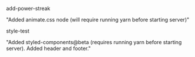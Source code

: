 add-power-streak

"Added animate.css node (will require running yarn before starting server)"

style-test

"Added styled-components@beta (requires running yarn before starting server). Added header and footer."
